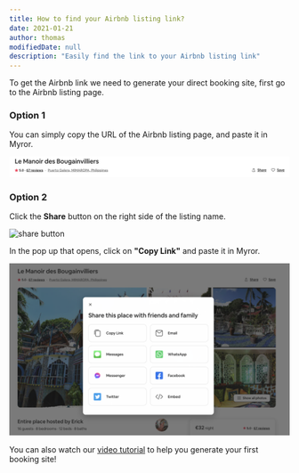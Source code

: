 ```yaml
---
title: How to find your Airbnb listing link?
date: 2021-01-21
author: thomas
modifiedDate: null
description: "Easily find the link to your Airbnb listing link"
---
```


To get the Airbnb link we need to generate your direct booking site, first go to the Airbnb listing page.

### Option 1

You can simply copy the URL of the Airbnb listing page, and paste it in Myror.

![url paste airbnb](./copy_url.png)

### Option 2

Click the **Share** button on the right side of the listing name.

![share button](./share.png)

In the pop up that opens, click on **"Copy Link"** and paste it in Myror.

![copy link](./copy_link.png)

You can also watch our [video tutorial](https://www.youtube.com/watch?v=wMy5wW_huu8) to help you generate your first booking site!

